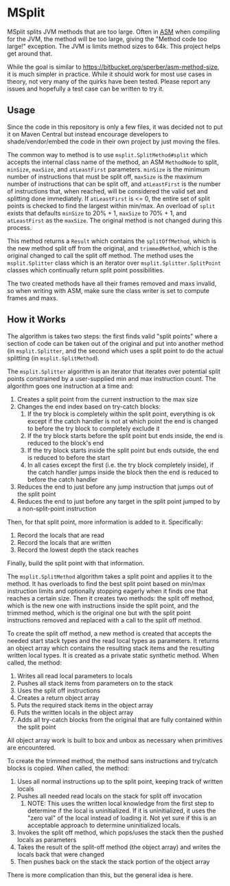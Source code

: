 # MSplit

MSplit splits JVM methods that are too large. Often in [ASM](https://asm.ow2.io/) when compiling for the JVM, the method
will be too large, giving the "Method code too large!" exception. The JVM is limits method sizes to 64k. This project
helps get around that.

While the goal is similar to https://bitbucket.org/sperber/asm-method-size, it is much simpler in practice. While it
should work for most use cases in theory, not very many of the quirks have been tested. Please report any issues and
hopefully a test case can be written to try it.

## Usage

Since the code in this repository is only a few files, it was decided not to put it on Maven Central but instead
encourage developers to shade/vendor/embed the code in their own project by just moving the files.

The common way to method is to use `msplit.SplitMethod#split` which accepts the internal class name of the
method, an ASM `MethodNode` to split, `minSize`, `maxSize`, and `atLeastFirst` parameters. `minSize` is the minimum
number of instructions that must be split off, `maxSize` is the maximum number of instructions that can be split off,
and `atLeastFirst` is the number of instructions that, when reached, will be considered the valid set and splitting done
immediately. If `atLeastFirst` is &lt;= 0, the entire set of split points is checked to find the largest within min/max.
An overload of `split` exists that defaults `minSize` to 20% + 1, `maxSize` to 70% + 1, and `atLeastFirst` as the
`maxSize`. The original method is not changed during this process.

This method returns a `Result` which contains the `splitOffMethod`, which is the new method split off from the original,
and `trimmedMethod`, which is the original changed to call the split off method. The method uses the `msplit.Splitter`
class which is an iterator over `msplit.Splitter.SplitPoint` classes which continually return split point possibilities.

The two created methods have all their frames removed and maxs invalid, so when writing with ASM, make sure the class
writer is set to compute frames and maxs.

## How it Works

The algorithm is takes two steps: the first finds valid "split points" where a section of code can be taken out of the
original and put into another method (in `msplit.Splitter`, and the second which uses a split point to do the actual
splitting (in `msplit.SplitMethod`).

The `msplit.Splitter` algorithm is an iterator that iterates over potential split points constrained by a user-supplied
min and max instruction count. The algorithm goes one instruction at a time and:

1. Creates a split point from the current instruction to the max size
1. Changes the end index based on try-catch blocks:
   1. If the try block is completely within the split point, everything is ok except if the catch handler is not at
      which point the end is changed to before the try block to completely exclude it
   1. If the try block starts before the split point but ends inside, the end is reduced to the block's end
   1. If the try block starts inside the split point but ends outside, the end is reduced to before the start
   1. In all cases except the first (i.e. the try block completely inside), if the catch handler jumps inside the block
      then the end is reduced to before the catch handler
1. Reduces the end to just before any jump instruction that jumps out of the split point
1. Reduces the end to just before any target in the split point jumped to by a non-split-point instruction

Then, for that split point, more information is added to it. Specifically:

1. Record the locals that are read
1. Record the locals that are written
1. Record the lowest depth the stack reaches

Finally, build the split point with that information.

The `msplit.SplitMethod` algorithm takes a split point and applies it to the method. It has overloads to find the best
split point based on min/max instruction limits and optionally stopping eagerly when it finds one that reaches a certain
size. Then it creates two methods: the split off method, which is the new one with instructions inside the split point,
and the trimmed method, which is the original one but with the split point instructions removed and replaced with a call
to the split off method.

To create the split off method, a new method is created that accepts the needed start stack types and the read local
types as parameters. It returns an object array which contains the resulting stack items and the resulting written local
types. It is created as a private static synthetic method. When called, the method:

1. Writes all read local parameters to locals
1. Pushes all stack items from parameters on to the stack
1. Uses the split off instructions
1. Creates a return object array
1. Puts the required stack items in the object array
1. Puts the written locals in the object array
1. Adds all try-catch blocks from the original that are fully contained within the split point

All object array work is built to box and unbox as necessary when primitives are encountered.

To create the trimmed method, the method sans instructions and try/catch blocks is copied. When called, the method:

1. Uses all normal instructions up to the split point, keeping track of written locals
1. Pushes all needed read locals on the stack for split off invocation
   1. NOTE: This uses the written local knowledge from the first step to determine if the local is uninitialized. If it
      is uninitialized, it uses the "zero val" of the local instead of loading it. Not yet sure if this is an acceptable
      approach to determine uninitialized locals.
1. Invokes the split off method, which pops/uses the stack then the pushed locals as parameters
1. Takes the result of the split-off method (the object array) and writes the locals back that were changed
1. Then pushes back on the stack the stack portion of the object array

There is more complication than this, but the general idea is here.